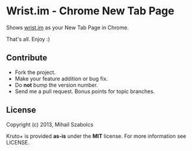 Wrist.im - Chrome New Tab Page
==============================
Shows [wrist.im](http://wrist.im) as your New Tab Page in Chrome.

That's all. Enjoy :)

Contribute
----------
* Fork the project.
* Make your feature addition or bug fix.
* Do **not** bump the version number.
* Send me a pull request. Bonus points for topic branches.

License
-------
Copyright (c) 2013, Mihail Szabolcs

Kruto+ is provided **as-is** under the **MIT** license. For more information see
LICENSE.
